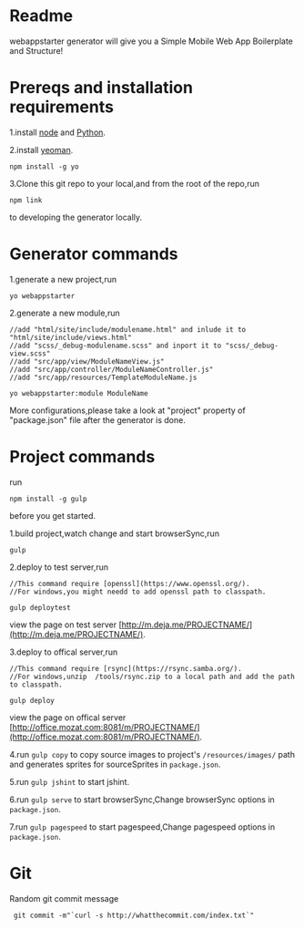 Readme
=================
webappstarter generator will give you a Simple Mobile Web App Boilerplate and Structure!

Prereqs and installation requirements
=====================================
1.install [node](https://nodejs.org/) and [Python](https://www.python.org/).

2.install [yeoman](http://yeoman.io/).
```shell
npm install -g yo
```
3.Clone this git repo to your local,and from the root of the repo,run
```shell
npm link
```
to developing the generator locally.

Generator commands
==================
1.generate a new project,run

```shell
yo webappstarter
```
2.generate a new module,run

```shell
//add "html/site/include/modulename.html" and inlude it to "html/site/include/views.html"
//add "scss/_debug-modulename.scss" and inport it to "scss/_debug-view.scss"
//add "src/app/view/ModuleNameView.js"
//add "src/app/controller/ModuleNameController.js"
//add "src/app/resources/TemplateModuleName.js

yo webappstarter:module ModuleName
```
More configurations,please take a look at "project" property of "package.json" file after the generator is done.

Project commands
=================
run
```shell
npm install -g gulp
```
before you get started.

1.build project,watch change and start browserSync,run

```shell
gulp
```
2.deploy to test server,run

```shell
//This command require [openssl](https://www.openssl.org/).
//For windows,you might needd to add openssl path to classpath.

gulp deploytest
```
view the page on test server [http://m.deja.me/PROJECTNAME/](http://m.deja.me/PROJECTNAME/).


3.deploy to offical server,run

```shell
//This command require [rsync](https://rsync.samba.org/).
//For windows,unzip  /tools/rsync.zip to a local path and add the path to classpath.

gulp deploy
```
view the page on offical server [http://office.mozat.com:8081/m/PROJECTNAME/](http://office.mozat.com:8081/m/PROJECTNAME/).


4.run ```gulp copy``` to copy source images to project's `/resources/images/` path and generates sprites for sourceSprites in `package.json`.

5.run ```gulp jshint``` to start jshint.

6.run ```gulp serve``` to start browserSync,Change browserSync options in `package.json`.

7.run ```gulp pagespeed``` to start pagespeed,Change pagespeed options in `package.json`.

Git
==========
Random git commit message

```shell
 git commit -m"`curl -s http://whatthecommit.com/index.txt`"

 ```
